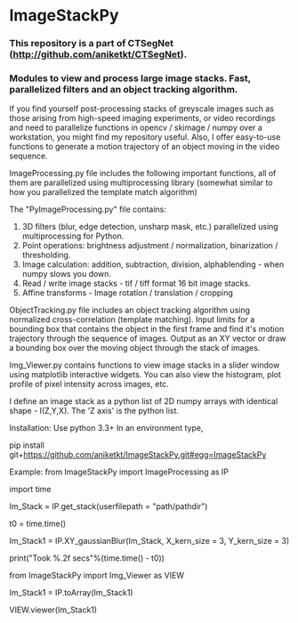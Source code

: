 # ImageStackPy
### This repository is a part of CTSegNet (http://github.com/aniketkt/CTSegNet).
### Modules to view and process large image stacks. Fast, parallelized filters and an object tracking algorithm.

If you find yourself post-processing stacks of greyscale images such as those arising from high-speed imaging experiments, or video recordings and need to parallelize functions in opencv / skimage / numpy over a workstation, you might find my repository useful. Also, I offer easy-to-use functions to generate a motion trajectory of an object moving in the video sequence.

ImageProcessing.py file includes the following important functions, all of them are parallelized using multiprocessing library (somewhat similar to how you parallelized the template match algorithm)
 
The "PyImageProcessing.py" file contains:

1. 3D filters (blur, edge detection, unsharp mask, etc.) parallelized using multiprocessing for Python.
2. Point operations: brightness adjustment / normalization, binarization / thresholding.
3. Image calculation: addition, subtraction, division, alphablending - when numpy slows you down.
4. Read / write image stacks - tif / tiff format 16 bit image stacks.
5. Affine transforms - Image rotation / translation / cropping


ObjectTracking.py file includes an object tracking algorithm using normalized cross-correlation (template matching). Input limits for a bounding box that contains the object in the first frame and find it's motion trajectory through the sequence of images. Output as an XY vector or draw a bounding box over the moving object through the stack of images.

Img_Viewer.py contains functions to view image stacks in a slider window using matplotlib interactive widgets. You can also view the histogram, plot profile of pixel intensity across images, etc.

I define an image stack as a python list of 2D numpy arrays with identical shape - I(Z,Y,X). The 'Z axis' is the python list.

Installation:
Use python 3.3+ 
In an environment type,

pip install git+https://github.com/aniketkt/ImageStackPy.git#egg=ImageStackPy



Example:
from ImageStackPy import ImageProcessing as IP

import time

Im_Stack = IP.get_stack(userfilepath = "path/pathdir")

t0 = time.time()

Im_Stack1 = IP.XY_gaussianBlur(Im_Stack, X_kern_size = 3, Y_kern_size = 3)

print("Took %.2f secs"%(time.time() - t0))


from ImageStackPy import Img_Viewer as VIEW

Im_Stack1 = IP.toArray(Im_Stack1)

VIEW.viewer(Im_Stack1)

